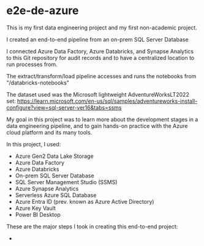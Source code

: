 # e2e-de-azure

This is my first data engineering project and my first non-academic project.

I created an end-to-end pipeline from an on-prem SQL Server Database

I connected Azure Data Factory, Azure Databricks, and Synapse Analytics to this Git repository for audit records and to have a centralized location to run processes from.

The extract/transform/load pipeline accesses and runs the notebooks from "/databricks-notebooks"

The dataset used was the Microsoft lightweight AdventureWorksLT2022 set: https://learn.microsoft.com/en-us/sql/samples/adventureworks-install-configure?view=sql-server-ver16&tabs=ssms

My goal in this project was to learn more about the development stages in a data engineering pipeline, and to gain hands-on practice with the Azure cloud platform and its many tools.

In this project, I used:

- Azure Gen2 Data Lake Storage
- Azure Data Factory
- Azure Databricks
- On-prem SQL Server Database
- SQL Server Management Studio (SSMS)
- Azure Synapse Analytics
- Serverless Azure SQL Database
- Azure Entra ID (prev. known as Azure Active Directory)
- Azure Key Vault
- Power BI Desktop

These are the major steps I took in creating this end-to-end project:

- 
